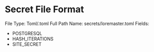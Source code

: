 # Secret File Format

File Type: Toml/.toml
Full Path Name: secrets/loremaster.toml
Fields:
- POSTGRESQL
- HASH_ITERATIONS
- SITE_SECRET